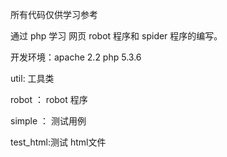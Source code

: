 所有代码仅供学习参考<p>
通过 php 学习 网页 robot 程序和 spider 程序的编写。<p>
开发环境：apache 2.2 php 5.3.6<p>

util: 工具类<p>
robot ： robot 程序<p>
simple ： 测试用例<p>
test_html:测试 html文件<p>

